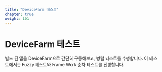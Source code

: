 ```yaml
---
title: "DeviceFarm 테스트"
chapter: true
weight: 101
---
```


# DeviceFarm 테스트

빌드 된 앱을 DeviceFarm으로 간단히 구동해보고, 병렬 테스트를 수행합니다.
이 테스트에서는 Fuzzy 테스트와 Frame Work 순차 테스트를 진행합니다.



<br><br>